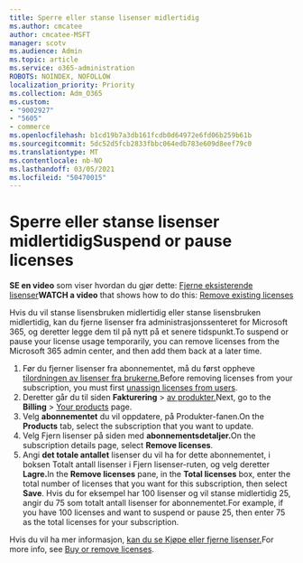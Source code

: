 ```yaml
---
title: Sperre eller stanse lisenser midlertidig
ms.author: cmcatee
author: cmcatee-MSFT
manager: scotv
ms.audience: Admin
ms.topic: article
ms.service: o365-administration
ROBOTS: NOINDEX, NOFOLLOW
localization_priority: Priority
ms.collection: Adm_O365
ms.custom:
- "9002927"
- "5605"
- commerce
ms.openlocfilehash: b1cd19b7a3db161fcdb0d64972e6fd06b259b61b
ms.sourcegitcommit: 5dc52d5fcb2833fbbc064edb783e609d8eef79c0
ms.translationtype: MT
ms.contentlocale: nb-NO
ms.lasthandoff: 03/05/2021
ms.locfileid: "50470015"
---
```

# <a name="suspend-or-pause-licenses"></a><span data-ttu-id="95c58-102">Sperre eller stanse lisenser midlertidig</span><span class="sxs-lookup"><span data-stu-id="95c58-102">Suspend or pause licenses</span></span>

<span data-ttu-id="95c58-103">**SE en video** som viser hvordan du gjør dette: [Fjerne eksisterende lisenser](https://go.microsoft.com/fwlink/p/?linkid=2154938)</span><span class="sxs-lookup"><span data-stu-id="95c58-103">**WATCH a video** that shows how to do this: [Remove existing licenses](https://go.microsoft.com/fwlink/p/?linkid=2154938)</span></span>

<span data-ttu-id="95c58-104">Hvis du vil stanse lisensbruken midlertidig eller stanse lisensbruken midlertidig, kan du fjerne lisenser fra administrasjonssenteret for Microsoft 365, og deretter legge dem til på nytt på et senere tidspunkt.</span><span class="sxs-lookup"><span data-stu-id="95c58-104">To suspend or pause your license usage temporarily, you can remove licenses from the Microsoft 365 admin center, and then add them back at a later time.</span></span>

1. <span data-ttu-id="95c58-105">Før du fjerner lisenser fra abonnementet, må du først oppheve [tilordningen av lisenser fra brukerne.](https://docs.microsoft.com/microsoft-365/admin/manage/remove-licenses-from-users)</span><span class="sxs-lookup"><span data-stu-id="95c58-105">Before removing licenses from your subscription, you must first [unassign licenses from users](https://docs.microsoft.com/microsoft-365/admin/manage/remove-licenses-from-users).</span></span>
2. <span data-ttu-id="95c58-106">Deretter går du til siden **Fakturering**  >  [av produkter.](https://go.microsoft.com/fwlink/p/?linkid=842054)</span><span class="sxs-lookup"><span data-stu-id="95c58-106">Next, go to the **Billing** > [Your products](https://go.microsoft.com/fwlink/p/?linkid=842054) page.</span></span>
3. <span data-ttu-id="95c58-107">Velg **abonnementet** du vil oppdatere, på Produkter-fanen.</span><span class="sxs-lookup"><span data-stu-id="95c58-107">On the **Products** tab, select the subscription that you want to update.</span></span>
4. <span data-ttu-id="95c58-108">Velg Fjern lisenser på siden med **abonnementsdetaljer.**</span><span class="sxs-lookup"><span data-stu-id="95c58-108">On the subscription details page, select **Remove licenses**.</span></span>
5. <span data-ttu-id="95c58-109">Angi **det totale antallet** lisenser du vil ha for dette abonnementet, i boksen Totalt antall lisenser i Fjern lisenser-ruten, og velg deretter  **Lagre.**</span><span class="sxs-lookup"><span data-stu-id="95c58-109">In the **Remove licenses** pane, in the **Total licenses** box, enter the total number of licenses that you want for this subscription, then select **Save**.</span></span> <span data-ttu-id="95c58-110">Hvis du for eksempel har 100 lisenser og vil stanse midlertidig 25, angir du 75 som totalt antall lisenser for abonnementet.</span><span class="sxs-lookup"><span data-stu-id="95c58-110">For example, if you have 100 licenses and want to suspend or pause 25, then enter 75 as the total licenses for your subscription.</span></span>

<span data-ttu-id="95c58-111">Hvis du vil ha mer informasjon, [kan du se Kjøpe eller fjerne lisenser.](https://docs.microsoft.com/microsoft-365/commerce/licenses/buy-licenses)</span><span class="sxs-lookup"><span data-stu-id="95c58-111">For more info, see [Buy or remove licenses](https://docs.microsoft.com/microsoft-365/commerce/licenses/buy-licenses).</span></span>
